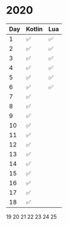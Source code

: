 # 2020

Day | Kotlin | Lua
--- | --- | ---
1 | :white_check_mark: | :white_check_mark:
2 | :white_check_mark: | :white_check_mark:
3 | :white_check_mark: | :white_check_mark:
4 | :white_check_mark: | :white_check_mark:
5 | :white_check_mark: | :white_check_mark:
6 | :white_check_mark: | :white_check_mark:
7 | :white_check_mark:
8 | :white_check_mark:
9 | :white_check_mark:
10 | :white_check_mark:
11 | :white_check_mark:
12 | :white_check_mark:
13 | :white_check_mark:
14 | :white_check_mark:
15 | :white_check_mark:
16 | :white_check_mark:
17 | :white_check_mark:
18 | :white_check_mark:
19
20
21
22
23
24
25
